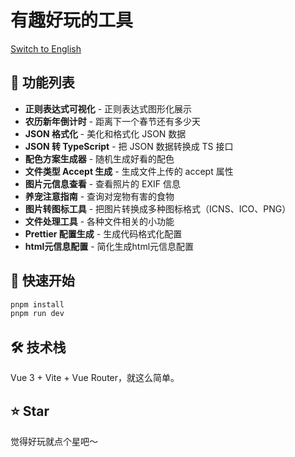# 有趣好玩的工具

[Switch to English](README-EN.md)

## 🎯 功能列表

- **正则表达式可视化** - 正则表达式图形化展示
- **农历新年倒计时** - 距离下一个春节还有多少天
- **JSON 格式化** - 美化和格式化 JSON 数据
- **JSON 转 TypeScript** - 把 JSON 数据转换成 TS 接口
- **配色方案生成器** - 随机生成好看的配色
- **文件类型 Accept 生成** - 生成文件上传的 accept 属性
- **图片元信息查看** - 查看照片的 EXIF 信息
- **养宠注意指南** - 查询对宠物有害的食物
- **图片转图标工具** - 把图片转换成多种图标格式（ICNS、ICO、PNG）
- **文件处理工具** - 各种文件相关的小功能
- **Prettier 配置生成** - 生成代码格式化配置
- **html元信息配置** - 简化生成html元信息配置

## 🚀 快速开始

```bash
pnpm install
pnpm run dev
```

## 🛠 技术栈

Vue 3 + Vite + Vue Router，就这么简单。

## ⭐ Star

觉得好玩就点个星吧～

